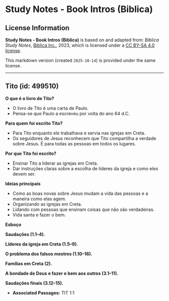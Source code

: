 # Study Notes - Book Intros (Biblica)

## License Information

**Study Notes - Book Intros (Biblica)** is based on and adapted from: _Biblica Study Notes_, [Biblica Inc.](https://www.biblica.com/), 2023, which is licensed under a [CC BY-SA 4.0 license](https://creativecommons.org/licenses/by-sa/4.0/legalcode.en).

This markdown version (created `2025-10-14`) is provided under the same license.



--------------------------------

## Tito (id: 499510)

**O que é o livro de Tito?**

* O livro de Tito é uma carta de Paulo.
* Pensa\-se que Paulo a escreveu por volta do ano 64 d.C.

**Para quem foi escrito Tito?**

* Para Tito enquanto ele trabalhava e servia nas igrejas em Creta.
* Os seguidores de Jesus reconhecem que Tito compartilha a verdade sobre Jesus. É para todas as pessoas em todos os lugares.

**Por que Tito foi escrito?**

* Ensinar Tito a liderar as igrejas em Creta.
* Dar instruções claras sobre a escolha de líderes da igreja e como eles devem ser.

**Ideias principais**

* Como as boas novas sobre Jesus mudam a vida das pessoas e a maneira como elas agem.
* Organizando as igrejas em Creta.
* Lidando com pessoas que ensinam coisas que não são verdadeiras.
* Vida santa e fazer o bem.

**Esboço**

**Saudações (1\.1–4\).**

**Líderes da igreja em Creta (1\.5–9\).**

**O problema dos falsos mestres (1\.10–16\).**

**Famílias em Creta (2\).**

**A bondade de Deus e fazer o bem aos outros (3\.1–11\).**

**Saudações finais (3\.12–15\).**

* **Associated Passages:** TIT 1:1

